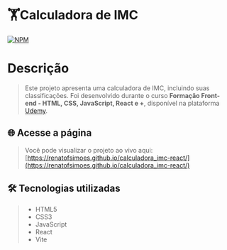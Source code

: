 # 🏋Calculadora de IMC
[![NPM](https://img.shields.io/npm/l/react)](https://github.com/renatofsimoes/calculadora_imc-react/blob/main/LICENSE)
# Descrição
>Este projeto apresenta uma calculadora de IMC, incluindo suas classificações. Foi desenvolvido durante o curso
 **Formação Front-end - HTML, CSS, JavaScript, React e +**, disponível na plataforma [Udemy](https://www.udemy.com/).
## 🌐 Acesse a página
>Você pode visualizar o projeto ao vivo aqui: [https://renatofsimoes.github.io/calculadora_imc-react/](https://renatofsimoes.github.io/calculadora_imc-react/)
## 🛠️ Tecnologias utilizadas
>- HTML5
>- CSS3
>- JavaScript
>- React
>- Vite

